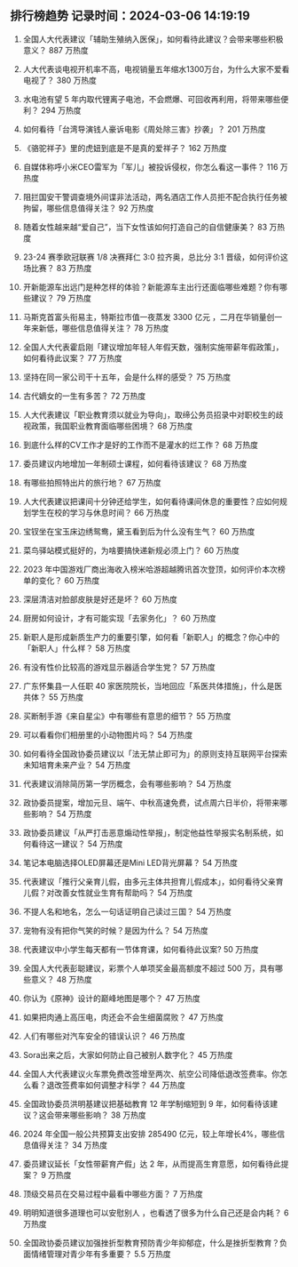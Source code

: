 
## 排行榜趋势 记录时间：2024-03-06 14:19:19
  
  1. 全国人大代表建议「辅助生殖纳入医保」，如何看待此建议？会带来哪些积极意义？ 887 万热度
    
  2. 人大代表谈电视开机率不高，电视销量五年缩水1300万台，为什么大家不爱看电视了？ 380 万热度
    
  3. 水电池有望 5 年内取代锂离子电池，不会燃爆、可回收再利用，将带来哪些便利？ 294 万热度
    
  4. 如何看待「台湾导演钱人豪诉电影《周处除三害》抄袭」？ 201 万热度
    
  5. 《骆驼祥子》里的虎妞到底是不是真的爱祥子？ 162 万热度
    
  6. 自媒体称呼小米CEO雷军为「军儿」被投诉侵权，你怎么看这一事件？ 116 万热度
    
  7. 阻拦国安干警调查境外间谍非法活动，两名酒店工作人员拒不配合执行任务被拘留，哪些信息值得关注？ 92 万热度
    
  8. 随着女性越来越“爱自己”，当下女性该如何打造自己的自信健康美？ 83 万热度
    
  9. 23-24 赛季欧冠联赛 1/8 决赛拜仁 3:0 拉齐奥，总比分 3:1 晋级，如何评价这场比赛？ 83 万热度
    
  10. 开新能源车出远门是种怎样的体验？新能源车主出行还面临哪些难题？你有哪些建议？ 79 万热度
    
  11. 马斯克首富头衔易主，特斯拉市值一夜蒸发 3300 亿元 ，二月在华销量创一年来新低，哪些信息值得关注？ 78 万热度
    
  12. 全国人大代表霍启刚「建议增加年轻人年假天数，强制实施带薪年假政策」，如何看待此议案？ 77 万热度
    
  13. 坚持在同一家公司干十五年，会是什么样的感受？ 75 万热度
    
  14. 古代嫡女的一生有多苦？ 72 万热度
    
  15. 人大代表建议「职业教育须以就业为导向」，取缔公务员招录中对职校生的歧视政策，我国职业教育面临哪些困境？ 68 万热度
    
  16. 到底什么样的CV工作才是好的工作而不是灌水的烂工作？ 68 万热度
    
  17. 委员建议内地增加一年制硕士课程，如何看待该建议？ 68 万热度
    
  18. 有哪些拍照特出片的旅行地？ 67 万热度
    
  19. 人大代表建议把课间十分钟还给学生，如何看待课间休息的重要性？应如何规划学生在校的学习与休息时间？ 66 万热度
    
  20. 宝钗坐在宝玉床边绣鸳鸯，黛玉看到后为什么没有生气？ 60 万热度
    
  21. 菜鸟驿站模式挺好的，为啥要搞快递新规必须上门？ 60 万热度
    
  22. 2023 年中国游戏厂商出海收入榜米哈游超越腾讯首次登顶，如何评价本次榜单的变化？ 60 万热度
    
  23. 深层清洁对脸部皮肤是好还是坏？ 60 万热度
    
  24. 厨房如何设计，才有可能实现「去家务化」？ 60 万热度
    
  25. 新职人是形成新质生产力的重要引擎，如何看「新职人」的概念？你心中的「新职人」什么样？ 58 万热度
    
  26. 有没有性价比较高的游戏显示器适合学生党？ 57 万热度
    
  27. 广东怀集县一人任职 40 家医院院长，当地回应「系医共体措施」，什么是医共体？ 55 万热度
    
  28. 买断制手游《来自星尘》中有哪些有意思的细节？ 55 万热度
    
  29. 可以看看你们相册里的小动物图片吗？ 54 万热度
    
  30. 如何看待全国政协委员建议以「法无禁止即可为」的原则支持互联网平台探索未知培育未来产业？ 54 万热度
    
  31. 代表建议消除简历第一学历概念，会有哪些影响？ 54 万热度
    
  32. 政协委员提案，增加元旦、端午、中秋高速免费，试点周六日半价，将带来哪些影响？ 54 万热度
    
  33. 政协委员建议「从严打击恶意煽动性举报」，制定他益性举报实名制系统，如何看待这一建议？ 54 万热度
    
  34. 笔记本电脑选择OLED屏幕还是Mini LED背光屏幕？ 54 万热度
    
  35. 代表建议「推行父亲育儿假，由多元主体共担育儿假成本」，如何看待父亲育儿假？对改善女性就业生育有帮助吗？ 54 万热度
    
  36. 不提人名和地名，怎么一句话证明自己读过三国？ 54 万热度
    
  37. 宠物有没有把你气笑的时候？是因为什么？ 54 万热度
    
  38. 代表建议中小学生每天都有一节体育课，如何看待此议案? 50 万热度
    
  39. 全国人大代表彭聪建议，彩票个人单项奖金最高额度不超过 500 万，具有哪些意义？ 48 万热度
    
  40. 你认为《原神》设计的巅峰地图是哪个？ 47 万热度
    
  41. 如果把肉通上高压电，肉还会不会生细菌腐败？ 47 万热度
    
  42. 人们有哪些对汽车安全的错误认识？ 46 万热度
    
  43. Sora出来之后，大家如何防止自己被别人数字化？ 45 万热度
    
  44. 全国人大代表建议火车票免费改签增至两次、航空公司降低退改签费率。你怎么看？退改签费率如何调整才科学？ 44 万热度
    
  45. 全国政协委员洪明基建议把基础教育 12 年学制缩短到 9 年，如何看待该建议？这会带来哪些影响？ 38 万热度
    
  46. 2024 年全国一般公共预算支出安排 285490 亿元，较上年增长4%，哪些信息值得关注？ 34 万热度
    
  47. 委员建议延长「女性带薪育产假」达 2 年，从而提高生育意愿，如何看待此提案？ 9 万热度
    
  48. 顶级交易员在交易过程中最看中哪些方面？ 7 万热度
    
  49. 明明知道很多道理也可以安慰别人 ，也看透了很多为什么自己还是会内耗？ 6 万热度
    
  50. 全国政协委员建议加强挫折型教育预防青少年抑郁症，什么是挫折型教育？负面情绪管理对青少年有多重要？ 5.5 万热度
    